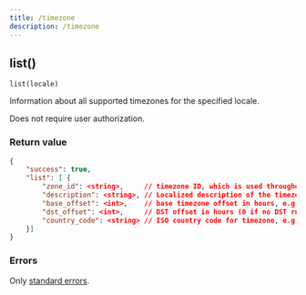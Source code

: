 ```yaml
---
title: /timezone
description: /timezone
---
```


## list()

`list(locale)`

Information about all supported timezones for the specified locale.

Does not require user authorization.

### Return value

```json
{
    "success": true,
    "list": [ {
        "zone_id": <string>,     // timezone ID, which is used throughout the API, e.g. "Africa/Dar_es_Salaam"
        "description": <string>, // Localized description of the timezone, e.g. "Hamburg"
        "base_offset": <int>,    // base timezone offset in hours, e.g. 1 for London. May be negative!
        "dst_offset": <int>,     // DST offset in hours (0 if no DST rules for this timezone).
        "country_code": <string> // ISO country code for timezone, e.g. "DE"
    }]
}
```

### Errors

Only [standard errors](../../backend-api/getting-started.md#error-codes).
